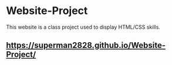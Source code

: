 # Website-Project
This website is a class project used to display HTML/CSS skills.

## https://superman2828.github.io/Website-Project/
